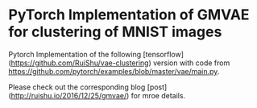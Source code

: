 # PyTorch Implementation of GMVAE for clustering of MNIST images

Pytorch Implementation of the following [tensorflow] (https://github.com/RuiShu/vae-clustering) version with code from https://github.com/pytorch/examples/blob/master/vae/main.py.

Please check out the corresponding blog [post] (http://ruishu.io/2016/12/25/gmvae/) for mroe details.